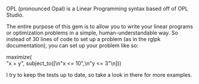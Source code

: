 OPL (pronounced Opal) is a Linear Programming syntax based off of OPL Studio.

The entire purpose of this gem is to allow you to write your linear programs or optimization problems in a simple, human-understandable way. So instead of 30 lines of code to set up a problem (as in the rglpk documentation), you can set up your problem like so:

maximize(  
"x + y",
subject_to([\n"x <= 10",\n"y <= 3"\n]))

I try to keep the tests up to date, so take a look in there for more examples.
